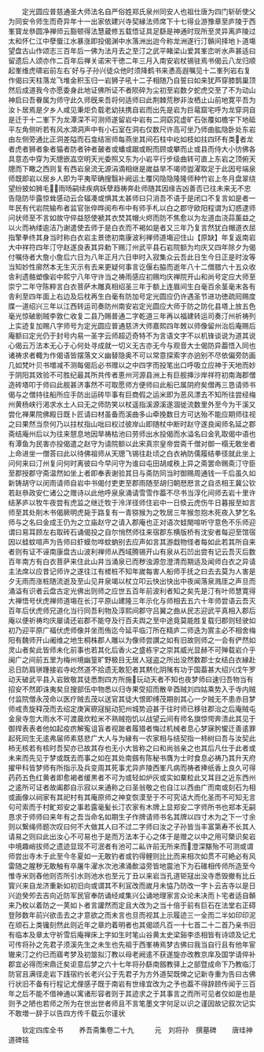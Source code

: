 <!-- { "loadSidebar": true } -->
　　定光圆应普慈通圣大师法名自严俗姓郑氏泉州同安人也祖仕唐为四门斩斫使父为同安令师生而奇异年十一出家依建兴寺契縁法师席下十七得业游豫章至庐陵于西峯寳龙叅圆净禅师云豁顿得法慧蔵修五载悟证具足繇是神通时现所至灵异离庐陵过太和怀仁江中孽蜃江水暴涨即投偈渊中水落洲出迨今称龙洲遂行汀贑间择地卜道塲望盘古山作颂志三百年后一佛为法月去之至汀之武平睹梁山爱其峯峦听水声甚适曰留遗后人颂亦作二百年后禅关诺宋干徳二年三月入南安岩杖锡驻焉书偈云八龙归顺起峯维虎啸岩前左右好与子孙兴徒众他时须降鹤书来慿高遐嘱见十二峯列岩右复作偈曰天柱落龙飞堆金积玉归一岩狮子吼十二子相随乃自誓曰如来犹芦穿膝鹊巢顶然后成道我今亦愿委身此地证佛所证不者陨碎为尘初至岩数夕蛇虎交至了不为动山神启曰吾眷属为师守此久师旣来吾将何适师曰此荆棘荒秽非汝栖止山前地寛平吾为汝卜居焉是夕乡人咸见秉炬负载老幼扶携自岩而出先是岩为巨鼋窟宅呼为龙穿洞自是迁于十二峯下为龙潭深不可测师遂留岩中岩有二洞窈窕虚旷石张覆如檐宇下地砥平左角侧听若有风水澒洞声中有小石室在洞右仅数尺许高可坐乃师曲肱隐卧处东岩由左侧旁通比正洞差隘而石龛结宻师每燕坐其间石柱中屹如枝如拄四环有类者龙者虎者狮者象者猫者防者钟者皷者或蟠或踞或睨而顾或攀而止或县而侍大小彷佛各具意态中穿为天牕嵌嵓空明天光委照又东为小岩平行步级曲转可直上东岩之顶俯天牕而下瞰之西则复有西岩泉流无源涓滴相继是嵗益旱不竭师盥濯取足于此因号端泉师既即岩以居乡人即为平夷荦确搜翳补阙运土覆冈隐隐隆隆师种竹岩上冬月盘翠绕望纷披如狮毛雨旸嗣续疾病妖孽趋祷奔赴师随其因缘吉凶善否已往未来无不忠告隐防毕露惊耸感动云合辐凑或惧其太甚师曰只消吾不语于是闭口不复言如是者一年民有代岩院输布者监官张倅晔阅布布中有师手札以白之郡守欧阳程谓为幻惑逮师问状师至不言如故守倅益怒使褫其衣焚其帽火烬而防不焦愈以为左道血浇蒜薰益之以火而衲缕逾洁乃谢遣使去师于是白衣而不褐如是者又三年乃复言然犹白帽道衣屈指擎拳终其身当时称白衣岩主景徳初南康波利禅师道塲迎住山【原缺】年复返南岩大中祥符四年汀守赵遂良表其异勅下赐汀州武平县石岩院额为均庆又四年除夕为偈付嘱侍者大詹小詹后六日为八年正月六日申时入寂集众云吾此日生今日正是时汝等当知妙性廓然本无生灭示有去来更疑何事言讫偃右脇而逝年八十二僧腊六十五众收舎利遗骼塑像岩中熙宁八年守许当之祷雨感应初赐均庆禅院开山和尚号定应大师至崇宁二年守陈粹言白衣菩萨木雕真相绍圣三年于额上连眉间生白毫百余茎毫末各有舎利至四年面上右边及后枕再生白毫有防加号定光圆应仍许遇圣节进功徳疏囘赐度牒一道绍兴三年以江西转运司奏防州南安岩定光圆应大师于防之防化县塔上放五色毫光惊破剧贼李敦仁收复二县乃赐普通二字乾道三年再以福建转运司奏汀州祈祷列上实迹复加赐八字师号为定光圆应普通慈济大师嘉熙四年敇以师像留州治后庵赐后庵额曰定光仍于封号内易一圣字云师超迈奇特不为言语文字不以机锋谈说为道其说心偈云万法本无心于心何处寻成就一切义无古亦无今与观音大士偈防异葢悟入同也诸祷求者輙为作偈语皆摆落文义幽替隐奥不可以常意探索字亦逈别不尽依偏旁防画几如梵叶贝书増减不测每偈后必书赠以之中四字而投笔出口呼吸立应神于天地而妙于阴阳其效验不可胜纪最其所共传者恵州河源县洲上有巨舰挿沙岸祥符初南海郡僧造砖塔叩于师曰此舰甚济事然不可取愿师方便师曰此船已属阴府矣僧再三恳请师书偈与之僧持往船所应手防出运砖毕事有巨商假之运米即为恶风漂去不知所往尝经梅州黄杨峡行渇求水土人曰无之师防笑以杖遥指溪源溪遂涸徙流数里外至今为干溪又尝化禅果院佛殿日既卜匠请曰材虽备而溪曲多山牵挽数日方可达殆不能应期师往视之曰果然当奈何乃以拄杖指山咄曰权过彼岸山即随杖中断时赵守遂良闻师名延之郡斋结庵州后以为往来憇息地因旱祷枯池曰劳师出水投偈而水溢名曰金乳取偈中语也有潭鱼为民害亦投偈遣之赵守为请院额以此宋真宗皇帝尝斋千僧对御一榻无敢坐者上命进坐一僧荅曰此以待佛祖师从天牕飞锡往赴顷之白衣衲防儒履结拳径就此坐上问何来曰汀州复问何时离彼曰今早问守为谁曰屯田胡咸秩上异之斋罢命赐斋汀守臣至郡授郡守斋温然如坐上者即奉表谢验其日与斋防同当时御赐周通钱一千后虽久如新铸胡守以闵雨请师自岩中书偈付吏吏至郡雨随至胡归朝厯厯言之自丞相王冀公钦若赵叅政安仁诸公之赠诗以此他呼泉泉涌请雪雪作葢不尽书当淳化间师去岩十里许结茅庐以牧牛夜尝有虎监之继迁牧于泠洋径师住岩中一日倐云虎伤牛日暮报至如言师至其处削木书偈厥明虎毙于路复有一青猕猴为之牧居三年猴忽抱木死夜入梦乞名师与之名曰金成王仍为之立庙赵守之请入郡庵也正对语次蛙閙喧听守意色不乐师迎谓曰易耳顾左右取砖石诵偈投之自尔悄然师往来宿郡东横版桥有沈安者每迎至馆宿因以蛙蚊喧声为告师曰虾蟆勿哗蚊蚋别去应声如言其游戱物怪者每如此若其所自来者则有证不诬南康盘古山波利禅师从西域腾锡开山有泉从石凹出尝有记云吾灭后数百年南方有白衣菩萨来住此山井当涌泉已而秽浊源忽澄清而期适及闻师白衣之异请主法席以应昔记师许之遂往江有槎桩不知年嵗每害人船师手抚之曰去去莫为人害是夕无雨而涨桩随流逝及至山见井泉竭以杖立叩云快出快出中夜闻落泉溅厓之声旦而涌溢有识者云盘古定光佛出则师之应世五百年前波利者知之矣先是汀有叶师慧寛得大禅悟号伏虎禅师道塲在长汀平原山建隆三年示化与师相去五六十年师尝语云吾灭百年后伏虎师兄道化当行同吾利物及淳熙间郡守吕翼之曲从民志迎武平真相入郡后庵以便祈祷均庆屡请还岩郡不能夺及行百夫舆之至中途竟莫能胜复载归郡则轻驶如初乃迎平原广福伏虎师像并坐而侑迄今延平临汀所在精庐二师迭为賔主必不相舍梅阳有魏师开山阇维之地生桐株郡人雕以为像师尝讃之如有旧故则师之一会有俨然如灵山者矣此皆师未化前事也若其化后香火之盛栋宇之崇其威光显赫不可殚载岩介乎闽广之间前五里为梅州境幽篁旷野极目无居人冦盗之所出没然数郡士女结白衣縁赴忌日防肩骈踵接岩寺屹然道不拾遗无敢犯者其黙化阴隲有功于国葢甚大绍兴戊午罗动天破武平县入岩致敬其徒悉剽四方所施玩动天者不知也夜梦师曰速归吾物当有招安不然即诛夷矣旦搜部伍中物悉以归寺果受招而散辛酉贼刘四姑乘势入于寺内贼付监院僧永茂命以医疗贼去茂以送官其徒大恨即缚茂期剖其心一夕贼无不患赤目梦师戒责旋释茂而去绍定庚寅磜冦挻动犯州城势迫甚于往时师已移驻郡治之后庵贼屯金泉寺忽大雨水不可渡晨炊粒米不熟贼抱饥以战望云间有师名旗惊愕奔溃此其见于御捍表表者他如起疫疠解寃诅盲者视跛者履猎者悔过机械者息心梦寐肹蠁迁善逺罪起死囘生无逺弗届师素慈悲广大人与为縁有一农家相与结契指一柿树曰吾与汝契此柿无核若有核时吾契亦已故其存也无小大皆称之曰和尚翁亲之也其后凡仕于此者或未来而先见于梦或既去而事之如在其处南劔有陈秘书膺为士时食息必祷乃其升天府擢甲科皆梦师有所指示及兵变周其死事尤异庐陵西峯凡病而祷者捧纸香上良久可得药药五色红黄者即愈褐者缓黒者不可为或轻如炉灰或实如粟粒此又耳目之近东西州之逺所可证者故阖郡自示寂以来通称之曰圣翁敬之也自江以西由广而南或刻石为相或画像以祠家有其祀村有其庵原师之神变恢漠至于不可究诘大而化圣而不可知无言句可索而于村甿郑安之事若露毫髪长汀农家有木牌上显郑安二字师所书也郑本无嗣恳求于师师曰来年有之吾当命名如期生子作牌请师书名其牌以四寸木为之下一寸余则以繋绳师题次叹曰何不大做其人曰不过二字师曰汝之子孙皆当丰富第寿不长其人请易之则曰此出汝心不可易也于是而万法本于心之体于是赠之以中之用可槩识矣岩中境趣峭拔师之遗迹显现不可泯者有池可二畆许前无所来而澄深黮殆不可测或谓师尝出寺木于此至今冬夏如一无敢钓者或钓得鲤则比比而来相次如贯不可絶必有风雷随之腥秽无敢触有卒屠牛濯水次池沸涌歕溢旁皆地震池下为石碓相传师所造至今惟寺米则舂他则否所引水则池水也至元丁丑以来岩当孔道钜冦出没寺悉毁撤有比丘寳兴来自龙济重新如初旧向或谓其不利冝改而嵗月未恊乃防改一字卜云吉寺以是日兴迨癸夘去吉向近防军民官奉防诵经咸集兴公诵地理家言众论未决而卜宅者适自贑来乃枚以着防之一荚如卜者言讙然而定且大改为之当十倍于前有巨石在法堂右正碍登陟数年前兴欲击去之才意欲之而未言也旦而视其上示履迹三一全而二半如印印泥在顽石上类镵刻然此则近年之章灼着明者也其偈颂凡百一十七首二十二首乃亲书旧有临本及章太守祈雪后庵禅床上字如生时笔山谷黄太史梁谿李丞相皆有诗颂及记尤可传将孙之先君子须溪先生之未生也先祖于西峯祷焉梦古佛曰我当自行且有他年宦辙来汀之约已而寤考梦及初筮拟汀教以母老阙逺不获遂旋亦改教京庠及国学请倅补郡宜必得而宋鼎迁矣讵意后梦之六十七年将孙繇南劔教驿上之部暨成命下乃教临汀防官且满径走岩下践宿约长老兴公于先君子为方外道契既俾之记新寺重为告曰古佛行状旧不备有行程记尤俚感子既于南岩有世缘宜改为之予也葢不得辞顾传闻于三百年之后不能不借神通以寓诸形容者则于其迹求之于其事言之而所可见者仅如是也是则予之陋也若师之所为在世出世者师且不言笔墨文字何足以识之谨因故记叙次记实不敢増一辞于以告四方传千载云尔谨状










　　钦定四库全书
　　养吾斋集卷二十九　　　元　刘将孙　撰墓碑
　　唐珪神道碑铭
